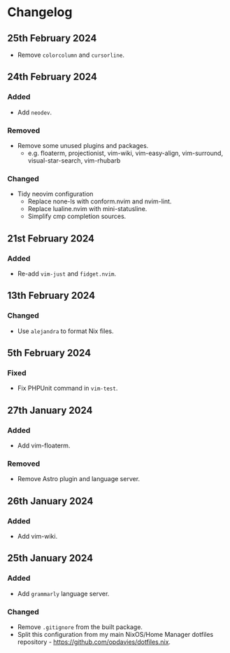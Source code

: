 # Changelog

## 25th February 2024

* Remove `colorcolumn` and `cursorline`.

## 24th February 2024

### Added

* Add `neodev`.

### Removed

* Remove some unused plugins and packages.
  * e.g. floaterm, projectionist, vim-wiki, vim-easy-align,
    vim-surround, visual-star-search, vim-rhubarb

### Changed

* Tidy neovim configuration
  * Replace none-ls with conform.nvim and nvim-lint.
  * Replace lualine.nvim with mini-statusline.
  * Simplify cmp completion sources.

## 21st February 2024

### Added

* Re-add `vim-just` and `fidget.nvim`.

## 13th February 2024

### Changed

* Use `alejandra` to format Nix files.

## 5th February 2024

### Fixed

* Fix PHPUnit command in `vim-test`.

## 27th January 2024

### Added

* Add vim-floaterm.

### Removed

* Remove Astro plugin and language server.

## 26th January 2024

### Added

* Add vim-wiki.

## 25th January 2024

### Added

* Add `grammarly` language server.

### Changed

* Remove `.gitignore` from the built package.
* Split this configuration from my main NixOS/Home Manager dotfiles repository - <https://github.com/opdavies/dotfiles.nix>.
